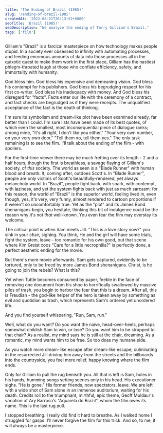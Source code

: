 ```yaml
---
title: 'The Ending of Brazil (1985)'
slug: '/ending-of-brazil-1985'
createdAt: '2022-08-21T20:13:52+0000'
seoTitle: 'Brazil (1985)'
seoDescription: "We analyze the ending of Terry Gilliam's Brazil."
tags: ['film']
---
```


Gilliam's "Brazil" is a farcical masterpiece on how technology makes people stupid. In a society ever obsessed to infinity with automating processes, and feeding enormous amounts of data into those processes all in the quixotic quest to make them work in the first place, Gilliam has the nastiest phlegm-throated laugh at those who conflate efficiency, safety, and immortality with humanity.

God bless him. God bless his expensive and demeaning vision. God bless his contempt for his publishers. God bless his begrudging respect for his first co-writer. God bless his inadequacy with money. And God bless his disregard for "facts". Facts enter our life with the ceremony of a contract, and fact checks are begrudged as if they were receipts. The unqualified acceptance of the fact is the death of thinking.

I'm sure its symbolism and dream-like plot have been examined already, far better than I could. I'm sure lists have been made of its best quotes, of which even the smallest, most inconsequential piece of dialogue ranks; among mine, "It's all right, I don't like you either," "Your very own number, on your very own door," "Tell them no, tell them yes." The only task remaining is to see the film. I'll talk about the ending of the film - with spoilers.

For the first-time viewer there may be much fretting over its length - 2 and a half hours, though the first is breathless, a savage flaying of Gilliam's society, of _this_ society. The world as seen is a "Blade Runner" with human blood and breath. It, coming after, outdoes Scott's. In "Blade Runner", people are only victims of Scott's beautifully-rendered, yet always melancholy world. In "Brazil", people fight back, with snark, with contempt, with laziness, and yet the system fights back with just as much sarcasm; for this reason, the world of "Brazil" is the superior world, feeling lived in, even though, yes, it's very, very funny, almost rendered to cartoon proportions if it weren't so uncomfortably true. Yet as the "plot" and its James Bond shenanigans begin, you hesitate, thinking this bit of indulgence could be the reason why it's not _that_ well-known. You even fear the film may overstay its welcome.

The critical point is when Sam meets Jill. "This is a love story now?" you sink in your chair, sighing. You think, He and the girl will have some trials, fight the system, leave - too romantic for his own good, but that scene where Kim Greist coos "Care for a little necrophilia?" is perfectly done, a perfect aesthetic ending for the movie.

But there's more movie afterwards. Sam gets captured, evidently to be tortured, only to be freed by more James Bond shenanigans. Christ, is he going to join the rebels? What is this?

Yet when Tuttle becomes consumed by paper, feeble in the face of removing one document from his shoe to horrifically swallowed by massive piles of trash, you begin to harbor the fear that this is a dream. After all, this is Freudian - the god-like helper of the hero is taken away by something as evil and quotidian as trash, which represents Sam's ordered yet unordered life.

And you find yourself whispering, "Run, Sam, run."

Well, what do you want? Do you want the naive, head-over-heels, perhaps somewhat childish Sam to win, or lose? Do you want him to be strapped to that chair? As a realist, my mind says he is still at the chair, dreaming. As a romantic, my mind wants him to be free. So too does my humane side.

As you watch more dream-like escape after dream-like escape, culminating in the resurrected Jill driving him away from the streets and the billboards into the countryside, you feel more relief, happy knowing where the film ends.

Only for Gilliam to pull the rug beneath you. All that is left is Sam, holes in his hands, humming songs setting scenes only in his head. His executioner sighs. "He is gone." His former friends, now spectators, leave. We are left with a wide shot of Sam alone in an immense auditorium, waiting for his death. Credits roll to the triumphant, mirthful, epic theme, Geoff Muldaur's variation of Ary Barroso's "Aquarela do Brazil", whom the film owes its name. This is the last rug pull.

I stopped breathing. I really did find it hard to breathe. As I walked home I struggled for gasps. I'll never forgive the film for this trick. And so, to me, it will always be a masterpiece.
